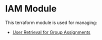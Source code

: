 # IAM Module

This terraform module is used for managing:

- [User Retrieval for Group Assignments](./group_users.auto.tfvars)
